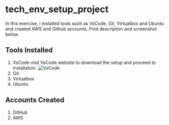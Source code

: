 # tech_env_setup_project
In this exercise, i installed tools such as VsCode, Git, Virtualbox and Ubuntu and created AWS and Github accounts. Find description and screenshot below.

## Tools Installed
1. VsCode
visit VsCode website to download the setup and proceed to installation.
![VsCode](<VsCode.png>)
2. Git
3. Virtualbox
4. Ubuntu

## Accounts Created
1. GitHub
2. AWS

